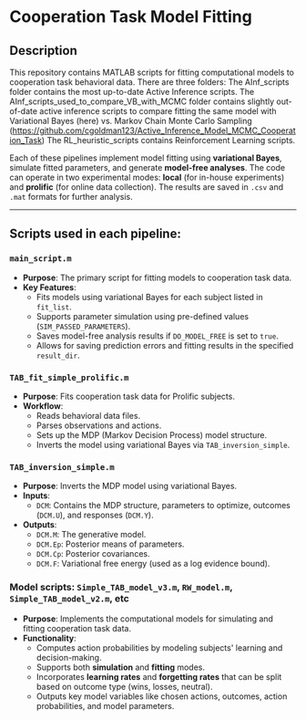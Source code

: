 # Cooperation Task Model Fitting

## Description

This repository contains MATLAB scripts for fitting computational models to cooperation task behavioral data. 
There are three folders:
The AInf_scripts folder contains the most up-to-date Active Inference scripts.
The AInf_scripts_used_to_compare_VB_with_MCMC folder contains slightly out-of-date active inference scripts to compare fitting the same model with Variational Bayes (here) vs. Markov Chain Monte Carlo Sampling (https://github.com/cgoldman123/Active_Inference_Model_MCMC_Cooperation_Task)
The RL_heuristic_scripts contains Reinforcement Learning scripts.

Each of these pipelines implement model fitting using **variational Bayes**, simulate fitted parameters, and generate **model-free analyses**. The code can operate in two experimental modes: **local** (for in-house experiments) and **prolific** (for online data collection). The results are saved in `.csv` and `.mat` formats for further analysis.

---

## Scripts used in each pipeline:

### `main_script.m`

- **Purpose**: The primary script for fitting models to cooperation task data.
- **Key Features**:
  - Fits models using variational Bayes for each subject listed in `fit_list`.
  - Supports parameter simulation using pre-defined values (`SIM_PASSED_PARAMETERS`).
  - Saves model-free analysis results if `DO_MODEL_FREE` is set to `true`.
  - Allows for saving prediction errors and fitting results in the specified `result_dir`.

### `TAB_fit_simple_prolific.m`

- **Purpose**: Fits cooperation task data for Prolific subjects.
- **Workflow**:
  - Reads behavioral data files.
  - Parses observations and actions.
  - Sets up the MDP (Markov Decision Process) model structure.
  - Inverts the model using variational Bayes via `TAB_inversion_simple`.

### `TAB_inversion_simple.m`

- **Purpose**: Inverts the MDP model using variational Bayes.
- **Inputs**:
  - `DCM`: Contains the MDP structure, parameters to optimize, outcomes (`DCM.U`), and responses (`DCM.Y`).
- **Outputs**:
  - `DCM.M`: The generative model.
  - `DCM.Ep`: Posterior means of parameters.
  - `DCM.Cp`: Posterior covariances.
  - `DCM.F`: Variational free energy (used as a log evidence bound).

### Model scripts: `Simple_TAB_model_v3.m`, `RW_model.m`, `Simple_TAB_model_v2.m`, etc

- **Purpose**: Implements the computational models for simulating and fitting cooperation task data.
- **Functionality**:
  - Computes action probabilities by modeling subjects' learning and decision-making.
  - Supports both **simulation** and **fitting** modes.
  - Incorporates **learning rates** and **forgetting rates** that can be split based on outcome type (wins, losses, neutral).
  - Outputs key model variables like chosen actions, outcomes, action probabilities, and model parameters.





